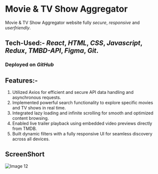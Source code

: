 # Movie & TV Show Aggregator
Movie & TV Show Aggregator website fully *secure*, *responsive* and *userfriendly*.

## Tech-Used:- *React*, *HTML*, *CSS*, *Javascript*, *Redux*, *TMBD-API*, *Figma*, *Git*.

### Deployed on *GitHub* 

## Features:-
1) Utilized Axios for efficient and secure API data handling and asynchronous requests.
2) Implemented powerful search functionality to explore specific movies and TV shows in real time.
3) Integrated lazy loading and infinite scrolling for smooth and optimized content browsing.
4) Enabled live trailer playback using embedded video previews directly from TMDB.
5) Built dynamic filters with a fully responsive UI for seamless discovery across all devices.


## ScreenShort

![Image 12](https://github.com/user-attachments/assets/127bc8ab-02f6-45d9-90c7-4ec048ce4394)
